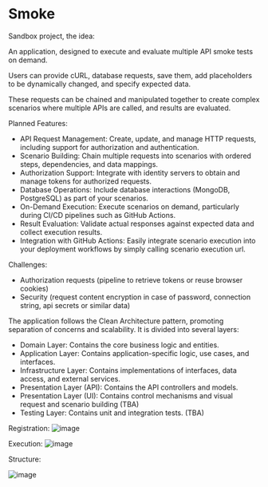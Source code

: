 # Smoke
Sandbox project, the idea:

An application, designed to execute and evaluate multiple API smoke tests on demand. 

Users can provide cURL, database requests, save them, add placeholders to be dynamically changed, and specify expected data. 

These requests can be chained and manipulated together to create complex scenarios where multiple APIs are called, and results are evaluated.

Planned Features:
- API Request Management: Create, update, and manage HTTP requests, including support for authorization and authentication.
- Scenario Building: Chain multiple requests into scenarios with ordered steps, dependencies, and data mappings.
- Authorization Support: Integrate with identity servers to obtain and manage tokens for authorized requests.
- Database Operations: Include database interactions (MongoDB, PostgreSQL) as part of your scenarios.
- On-Demand Execution: Execute scenarios on demand, particularly during CI/CD pipelines such as GitHub Actions.
- Result Evaluation: Validate actual responses against expected data and collect execution results.
- Integration with GitHub Actions: Easily integrate scenario execution into your deployment workflows by simply calling scenario execution url.

Challenges:
- Authorization requests (pipeline to retrieve tokens or reuse browser cookies)
- Security (request content encryption in case of password, connection string, api secrets or similar data)

The application follows the Clean Architecture pattern, promoting separation of concerns and scalability. It is divided into several layers:
- Domain Layer: Contains the core business logic and entities.
- Application Layer: Contains application-specific logic, use cases, and interfaces.
- Infrastructure Layer: Contains implementations of interfaces, data access, and external services.
- Presentation Layer (API): Contains the API controllers and models.
- Presentation Layer (UI): Contains control mechanisms and visual request and scenario building (TBA)
- Testing Layer: Contains unit and integration tests. (TBA)

Registration:
![image](https://github.com/user-attachments/assets/06cf6fca-4a61-4975-a034-a37a8cd7d648)

Execution:
![image](https://github.com/user-attachments/assets/906341d3-58b8-4009-b935-4d255a615ef2)

Structure:

![image](https://github.com/user-attachments/assets/8eb92d0f-65ce-4206-8ed6-b9ac1e75f8c9)
